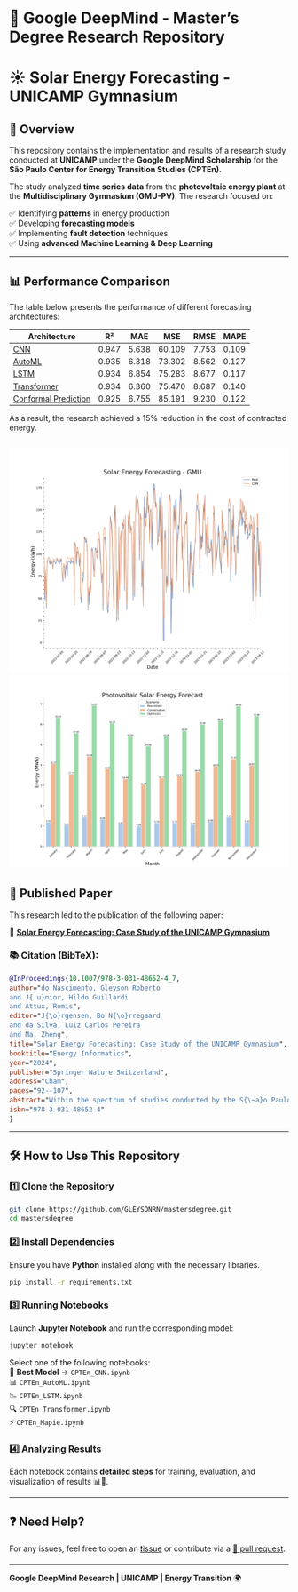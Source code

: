 # 🔬 Google DeepMind - Master’s Degree Research Repository

# ☀️ Solar Energy Forecasting - UNICAMP Gymnasium

## 📌 Overview
This repository contains the implementation and results of a research study conducted at **UNICAMP** under the **Google DeepMind Scholarship** for the **São Paulo Center for Energy Transition Studies (CPTEn)**.  

The study analyzed **time series data** from the **photovoltaic energy plant** at the **Multidisciplinary Gymnasium (GMU-PV)**. The research focused on:  

✅ Identifying **patterns** in energy production  
✅ Developing **forecasting models**   
✅ Implementing **fault detection** techniques  
✅ Using **advanced Machine Learning & Deep Learning**   

---

## 📊 Performance Comparison
The table below presents the performance of different forecasting architectures:  

| Architecture | R² | MAE | MSE | RMSE | MAPE |
|-------------|------|------|------|------|------|
| [CNN](https://github.com/GLEYSONRN/mastersdegree/blob/main/CPTEn_CNN.ipynb) | 0.947 | 5.638 | 60.109 | 7.753 | 0.109 |
| [AutoML](https://github.com/GLEYSONRN/mastersdegree/blob/main/CPTEn_AutoML.ipynb) | 0.935 | 6.318 | 73.302 | 8.562 | 0.127 |
| [LSTM](https://github.com/GLEYSONRN/mastersdegree/blob/main/CPTEn_LSTM.ipynb) | 0.934 | 6.854 | 75.283 | 8.677 | 0.117 |
| [Transformer](https://github.com/GLEYSONRN/mastersdegree/blob/main/CPTEn_Transformer.ipynb) | 0.934 | 6.360 | 75.470 | 8.687 | 0.140 |
| [Conformal Prediction](https://github.com/GLEYSONRN/mastersdegree/blob/main/CPTEn_Mapie.ipynb) | 0.925 | 6.755 | 85.191 | 9.230 | 0.122 |

As a result, the research achieved a 15% reduction in the cost of contracted energy.

![CNN Prediction](https://github.com/GLEYSONRN/mastersdegree/blob/main/cnn.svg)
![Anual Forecasting](https://github.com/GLEYSONRN/mastersdegree/blob/main/forecast.svg)
---

## 📄 Published Paper  
This research led to the publication of the following paper:  

📌 **[Solar Energy Forecasting: Case Study of the UNICAMP Gymnasium](https://link.springer.com/chapter/10.1007/978-3-031-48652-4_7)**  

### 📚 Citation (BibTeX):
```bibtex
@InProceedings{10.1007/978-3-031-48652-4_7,
author="do Nascimento, Gleyson Roberto
and J{'u}nior, Hildo Guillardi
and Attux, Romis",
editor="J{\o}rgensen, Bo N{\o}rregaard
and da Silva, Luiz Carlos Pereira
and Ma, Zheng",
title="Solar Energy Forecasting: Case Study of the UNICAMP Gymnasium",
booktitle="Energy Informatics",
year="2024",
publisher="Springer Nature Switzerland",
address="Cham",
pages="92--107",
abstract="Within the spectrum of studies conducted by the S{\~a}o Paulo Center for Energy Transition Studies (CPTEn), time series from the Photovoltaic Energy Plant of the UNICAMP Multidisciplinary Gymnasium (GMU-PV) were analyzed. This plant is associated with the first implementation of a photovoltaic system in the context of the Sustainable Campus Project (PCS) at UNICAMP - as a consequence, it originated the most extensive and robust time series in the project.",
isbn="978-3-031-48652-4"
}
```

---

## 🛠️ How to Use This Repository  

### 1️⃣ Clone the Repository  
```sh
git clone https://github.com/GLEYSONRN/mastersdegree.git
cd mastersdegree
```

### 2️⃣ Install Dependencies  
Ensure you have **Python** installed along with the necessary libraries.  
```sh
pip install -r requirements.txt
```

### 3️⃣ Running Notebooks  
Launch **Jupyter Notebook** and run the corresponding model:  
```sh
jupyter notebook
```
Select one of the following notebooks:  
🚀 **Best Model** → `CPTEn_CNN.ipynb`  
📊 `CPTEn_AutoML.ipynb`  
📉 `CPTEn_LSTM.ipynb`  
🔍 `CPTEn_Transformer.ipynb`  
⚡ `CPTEn_Mapie.ipynb`  

### 4️⃣ Analyzing Results  
Each notebook contains **detailed steps** for training, evaluation, and visualization of results 📊🔎.

---

## ❓ Need Help?  
For any issues, feel free to open an [❗issue](https://github.com/GLEYSONRN/mastersdegree/issues) or contribute via a [🔄 pull request](https://github.com/GLEYSONRN/mastersdegree/pulls).

---

**Google DeepMind Research | UNICAMP | Energy Transition** 🌍
